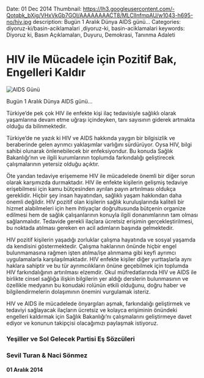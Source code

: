 Date: 01 Dec 2014
Thumbnail: https://lh3.googleusercontent.com/-Qotqbk_bXig/VHxVkGb7GOI/AAAAAAAACT8/MLClInfmpAU/w1043-h695-no/hiv.jpg
description: Bugün 1 Aralık Dünya AIDS günü...
Categories: diyoruz-ki/basin-aciklamalari ,diyoruz-ki, basin-aciklamalari
keywords: Diyoruz ki, Basın Açıklamaları, Duyuru, Demokrasi, Tanınma Adaleti

# HIV ile Mücadele için Pozitif Bak, Engelleri Kaldır

![AIDS Günü](https://lh3.googleusercontent.com/-Qotqbk_bXig/VHxVkGb7GOI/AAAAAAAACT8/MLClInfmpAU/w1043-h695-no/hiv.jpg)

Bugün 1 Aralık Dünya AIDS günü...

Türkiye’de pek çok HIV ile enfekte kişi ilaç tedavisiyle sağlıklı olarak yaşamlarına devam etme uğraşı içindeyken, tanı sayısının giderek artmakta olduğu da bilinmektedir.

Türkiye’de ne yazık ki HIV ve AIDS hakkında yaygın bir bilgisizlik ve beraberinde gelen ayrımcı yaklaşımlar varlığını sürdürüyor. Oysa HIV, bilgi sahibi olunarak önlenebilecek bir enfeksiyondur. Bu konuda Sağlık Bakanlığı’nın ve ilgili kurumlarının toplumda farkındalığı geliştirecek çalışmalarının yetersiz olduğu açıktır.

Öte yandan tedaviye erişememe HIV ile mücadelede önemli bir diğer sorun olarak karşımızda durmaktadır. HIV ile enfekte kişilerin gelişmiş tedaviye erişebilmesi için kamu bütçesinden ayrılan payın artırılması oldukça gereklidir. Hiçbir şey insan hayatından, sağlıklı yaşam hakkından daha önemli değildir. HIV pozitif olan kişilerin sağlık kuruluşlarında kaliteli bir hizmet alabilmeleri için hem ihtiyaçlar doğrultusunda bütçenin organize edilmesi hem de sağlık çalışanlarının konuyla ilgili donanımlarının tam olması sağlanmalıdır. Tedavide gerekli ilaçlara ücretsiz erişimin gerçekleştirilmesi, bu noktada atılması gereken en acil adımların başında gelmektedir.

HIV pozitif kişilerin yaşadığı zorluklar çalışma hayatında ve sosyal yaşamda da kendisini göstermektedir. Çalışma haklarının önünde hiçbir engel bulunmamasına rağmen işten atılma/işe alınmama gibi keyfi ayrımcı uygulamalarla karşılaşılmaktadır. HIV enfekte kişiler diğer yurttaşlarla aynı haklara sahiptir ve bu tür ayrımcılıkların önüne geçebilmek için toplumda HIV farkındalığının artırılması elzemdir. Okul müfredatlarında HIV ve AIDS ile birlikte cinsel sağlığa ilişkin bilgilerin yer aldığı derslerin bulunmasının ve özellikle medyanın bu konudaki rolünün etkili olduğunu, doğru haber ve bilgilendirmelerin dolaşımının önemini vurgulamak isteriz.

HIV ve AIDS ile mücadelede önyargıları aşmak, farkındalığı geliştirmek ve tedaviyi sağlayacak ilaçların ücretsiz ve kolayca erişiminin önündeki engelleri kaldırmak için Sağlık Bakanlığı’nı çalışmalarını geliştirmeye davet ediyor ve konunun takipçisi olacağımızı paylaşmak istiyoruz.


### Yeşiller ve Sol Gelecek Partisi Eş Sözcüleri

### Sevil Turan & Naci Sönmez

#### 01 Aralık 2014
